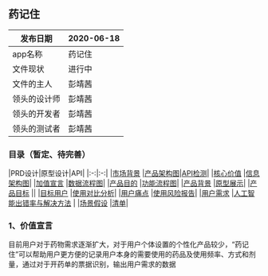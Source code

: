 ## 药记住



|  发布日期 | 2020-06-18 |
 | -- | -- |
 |  app名称 | 药记住 |
 |  文件现状 | 进行中 |
 |  文件的主人 | 彭靖茜|
 |  领头的设计师 | 彭靖茜 |
 |  领头的开发者 | 彭靖茜 |
 |  领头的测试者 | 彭靖茜 |

### 目录（暂定、待完善）
|PRD设计|原型设计|API|
|:-:|:-:|
|[市场背景](#chapter1) |[产品架构图](#chapter12)|[API检测](#chapter15)|
|[核心价值](#chapter3) |[信息架构图](#chapter20)|
|[加值宣言](#chapter5) |[数据流程图](#chapter21)|
|[产品目的](#chapter4) |[功能流程图](#chapter13)|
|[产品背景](#chapter2) |[原型展示](#chapter14)|
|[产品目标](#chapter6) ||
|[目标用户](#chapter7) |[使用对比分析](#chapter16)|
|[用户痛点](#chapter10) |[使用风险报告](#chapter17)|
|[用户需求](#chapter8) |[人工智能出错率与解决方法](#chapter11) |
|[场景假设](#chapter9) |[清单](#chapter22)|


<h3 id="chapter1">1、价值宣言</h3>
目前用户对于药物需求逐渐扩大，对于用户个体设置的个性化产品较少，“药记住”可以帮助用户更方便的记录用户本身的需要使用的药品及使用频率、方式和剂量，通过对于开药单的票据识别，输出用户需求的数据
<h3 id="chapter2"></h3>
